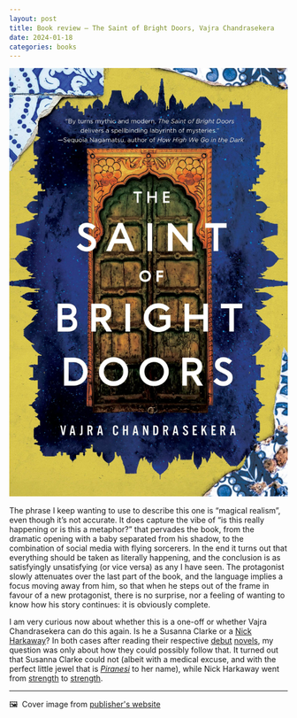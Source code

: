 ```yaml
---
layout: post
title: Book review — The Saint of Bright Doors, Vajra Chandrasekera
date: 2024-01-18
categories: books
---
```


![Cover image for book](/images/saint-cover.jpeg) 

The phrase I keep wanting to use to describe this one is “magical realism”, even though it’s not accurate. It does capture the vibe of “is this really happening or is this a metaphor?” that pervades the book, from the dramatic opening with a baby separated from his shadow, to the combination of social media with flying sorcerers. In the end it turns out that everything should be taken as literally happening, and the conclusion is as satisfyingly unsatisfying (or vice versa) as any I have seen. The protagonist slowly attenuates over the last part of the book, and the language implies a focus moving away from him, so that when he steps out of the frame in favour of a new protagonist, there is no surprise, nor a feeling of wanting to know how his story continues: it is obviously complete. 

I am very curious now about whether this is a one-off or whether Vajra Chandrasekera can do this again. Is he a Susanna Clarke or a [Nick Harkaway](https://nickharkaway.com)? In both cases after reading their respective [debut](https://www.bloomsbury.com/uk/jonathan-strange-and-mr-norrell-9780747579885/) [novels](https://www.penguinrandomhouse.com/books/75375/the-gone-away-world-by-nick-harkaway/), my question was only about how they could possibly follow that. It turned out that Susanna Clarke could not (albeit with a medical excuse, and with the perfect little jewel that is *[Piranesi](https://www.bloomsbury.com/uk/piranesi-9781526622433/)* to her name), while Nick Harkaway went from [strength](https://www.penguinrandomhouse.com/books/209798/angelmaker-by-nick-harkaway/) to [strength](https://www.penguinrandomhouse.com/books/551489/gnomon-by-nick-harkaway/). 

***

🖼️  Cover image from [publisher's website](https://us.macmillan.com/books/9781250847386/thesaintofbrightdoors)